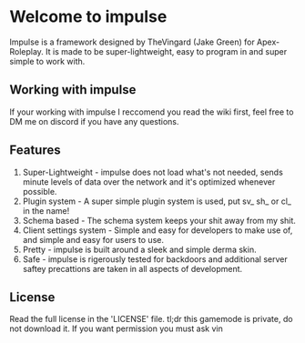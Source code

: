 # Welcome to impulse
Impulse is a framework designed by TheVingard (Jake Green) for Apex-Roleplay. It is made to be super-lightweight, easy to program in and super simple to work with.

## Working with impulse
If your working with impulse I reccomend you read the wiki first, feel free to DM me on discord if you have any questions.

## Features
1. Super-Lightweight - impulse does not load what's not needed, sends minute levels of data over the network and it's optimized whenever possible.
2. Plugin system - A super simple plugin system is used, put sv_ sh_ or cl_ in the name!
3. Schema based - The schema system keeps your shit away from my shit.
4. Client settings system - Simple and easy for developers to make use of, and simple and easy for users to use.
5. Pretty - impulse is built around a sleek and simple derma skin.
6. Safe - impulse is rigerously tested for backdoors and additional server saftey precattions are taken in all aspects of development.

## License
Read the full license in the 'LICENSE' file.
tl;dr this gamemode is private, do not download it. If you want permission you must ask vin
